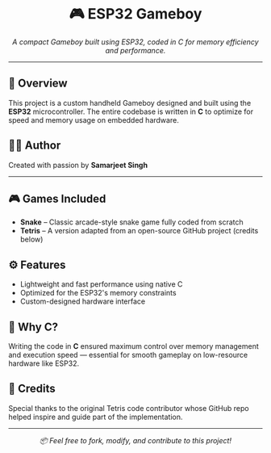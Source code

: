 <h1 align="center">🎮 ESP32 Gameboy</h1>

<p align="center">
  <em>A compact Gameboy built using ESP32, coded in C for memory efficiency and performance.</em>
</p>

<hr>

<h2>📌 Overview</h2>

<p>
  This project is a custom handheld Gameboy designed and built using the <strong>ESP32</strong> microcontroller. The entire codebase is written in <strong>C</strong> to optimize for speed and memory usage on embedded hardware.
</p>

<h2>👨‍💻 Author</h2>

<p>
  Created with passion by <strong>Samarjeet Singh</strong>
</p>

<hr>

<h2>🎮 Games Included</h2>

<ul>
  <li><strong>Snake</strong> – Classic arcade-style snake game fully coded from scratch</li>
  <li><strong>Tetris</strong> – A version adapted from an open-source GitHub project (credits below)</li>
</ul>

<h2>⚙️ Features</h2>

<ul>
  <li>Lightweight and fast performance using native C</li>
  <li>Optimized for the ESP32's memory constraints</li>
  <li>Custom-designed hardware interface</li>
</ul>

<h2>🧠 Why C?</h2>

<p>
  Writing the code in <strong>C</strong> ensured maximum control over memory management and execution speed — essential for smooth gameplay on low-resource hardware like ESP32.
</p>

<h2>🙌 Credits</h2>

<p>
  Special thanks to the original Tetris code contributor whose GitHub repo helped inspire and guide part of the implementation.
</p>




<hr>

<p align="center">
  <em>📦 Feel free to fork, modify, and contribute to this project!</em>
</p>
